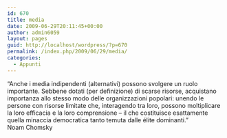 ```yaml
---
id: 670
title: media
date: 2009-06-29T20:11:45+00:00
author: admin6059
layout: pages
guid: http://localhost/wordpress/?p=670
permalink: /index.php/2009/06/29/media/
categories:
  - Appunti
---
```

<div class="quotedText">
  &#8220;Anche i media indipendenti (alternativi) possono svolgere un ruolo importante. Sebbene dotati (per definizione) di scarse risorse, acquistano importanza allo stesso modo delle organizzazioni popolari: unendo le persone con risorse limitate che, interagendo tra loro, possono moltiplicare la loro efficacia e la loro comprensione &#8211; il che costituisce esattamente quella minaccia democratica tanto temuta dalle élite dominanti.&#8221;
</div>

<div class="quotedAuthor">
  Noam Chomsky
</div>